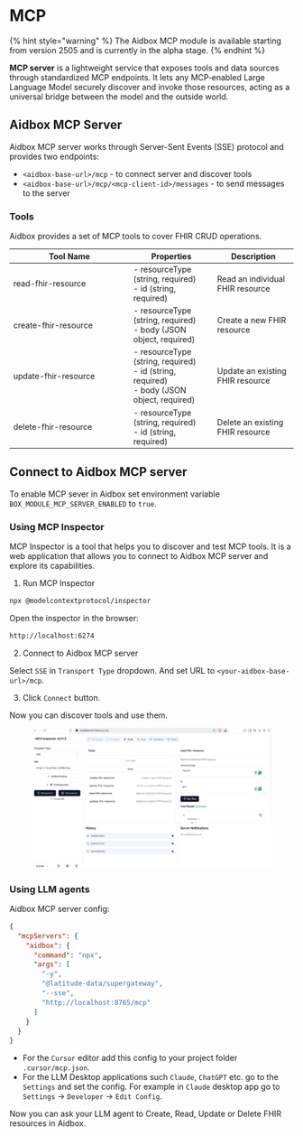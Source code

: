 # MCP

{% hint style="warning" %}
The Aidbox MCP module is available starting from version 2505 and is currently in the alpha stage.
{% endhint %}

**MCP server** is a lightweight service that exposes tools and data sources through standardized MCP endpoints. It lets any MCP‑enabled Large Language Model securely discover and invoke those resources, acting as a universal bridge between the model and the outside world.

## Aidbox MCP Server

Aidbox MCP server works through Server-Sent Events (SSE) protocol and provides two endpoints:

* `<aidbox-base-url>/mcp` - to connect server and discover tools
* `<aidbox-base-url>/mcp/<mcp-client-id>/messages` - to send messages to the server

### Tools

Aidbox provides a set of MCP tools to cover FHIR CRUD operations.

<table><thead><tr><th width="198.7421875">Tool Name</th><th>Properties</th><th>Description</th></tr></thead><tbody><tr><td>read-fhir-resource</td><td>- resourceType (string, required)<br>- id (string, required)</td><td>Read an individual FHIR resource</td></tr><tr><td>create-fhir-resource</td><td>- resourceType (string, required)<br>- body (JSON object, required)</td><td>Create a new FHIR resource</td></tr><tr><td>update-fhir-resource</td><td>- resourceType (string, required)<br>- id (string, required)<br>- body (JSON object, required)</td><td>Update an existing FHIR resource</td></tr><tr><td>delete-fhir-resource</td><td>- resourceType (string, required)<br>- id (string, required)</td><td>Delete an existing FHIR resource</td></tr></tbody></table>

## Connect to Aidbox MCP server

To enable MCP sever in Aidbox set environment variable `BOX_MODULE_MCP_SERVER_ENABLED` to `true`.

### Using MCP Inspector

MCP Inspector is a tool that helps you to discover and test MCP tools. It is a web application that allows you to connect to Aidbox MCP server and explore its capabilities.

1. Run MCP Inspector

```bash
npx @modelcontextprotocol/inspector
```

Open the inspector in the browser:

```bash
http://localhost:6274
```

2. Connect to Aidbox MCP server

Select `SSE` in `Transport Type` dropdown. And set URL to `<your-aidbox-base-url>/mcp`.

3. Click `Connect` button.

Now you can discover tools and use them.

<figure><img src="../../.gitbook/assets/Screenshot 2025-05-07 at 11.54.37.png" alt=""><figcaption></figcaption></figure>

### Using LLM agents

Aidbox MCP server config:

```json
{
  "mcpServers": {
    "aidbox": {
      "command": "npx",
      "args": [
        "-y",
        "@latitude-data/supergateway",
        "--sse",
        "http://localhost:8765/mcp"
      ]
    }
  }
}
```

* For the `Cursor` editor add this config to your project folder `.cursor/mcp.json`.
* For the LLM Desktop applications such `Claude`, `ChatGPT` etc. go to the `Settings` and set the config. For example in `Claude` desktop app go to `Settings` -> `Developer` -> `Edit Config`.

Now you can ask your LLM agent to Create, Read, Update or Delete FHIR resources in Aidbox.
